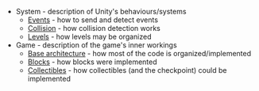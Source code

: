 * System - description of Unity's behaviours/systems
    * [Events](system/events.md) - how to send and detect events
    * [Collision](system/collision.md) - how collision detection works
    * [Levels](system/levels.md) - how levels may be organized
* Game - description of the game's inner workings
    * [Base architecture](game/base_architecture.md) - how most of the code is organized/implemented
    * [Blocks](game/blocks.md) - how blocks were implemented
    * [Collectibles](game/collectibles.md) - how collectibles (and the checkpoint) could be implemented
